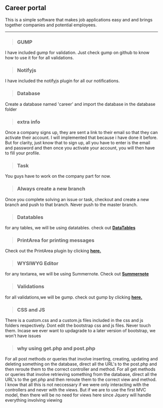 ## Career portal

This is a simple software that makes job applications easy and and brings together companies and potential employees.

---

>### GUMP
I have included gump for validation. Just check gump on github to know how to use it for for all validations.

>### Notifyjs
I have included the notifyjs plugin for all our notifications.

>### Database

Create a database named 'career' and import the database in the database folder

>### extra info

Once a company signs up, they are sent a link to their email so that they can activate their account. I will implemented that because i have done it before. But for clarity, just know that to sign up, all you have to enter is the email and password and then once you activate your account, you will then have to fill your profile.

>### Task
You guys have to work on the company part for now.
  
>### Always create a new branch
Once you complete solving an issue or task, checkout and create a new branch and push to that branch. Never push to the master branch.

>### Datatables
for any tables, we will be using datatables. check out [**DataTables**](datatables.net)

>### PrintArea for printing messages
Check out the PrintArea plugin by clicking [**here.**](https://github.com/RitsC/PrintArea)

>### WYSIWYG Editor
for any textarea, we will be using Summernote. Check out [**Summernote**](https://summernote.org/)

>### Validations
for all validations,we will be gump. check out gump by clicking [**here.**](https://github.com/Wixel/GUMP)

>### CSS and JS
There is a custom.css and a custom.js files included in the css and js folders respectively. Dont edit the bootstrap css and js files. Never touch them. Incase we ever want to updagrade to a later version of bootstrap, we won't have issues

>### why using get.php and post.php
For all post methods or queries that involve inserting, creating, updating and deleting something on the database, direct all the URL's to the post.php and then reroute them to the correct controller and method. For all get methods or queries that involve retrieving something from the database, direct all the URL's to the get.php and then reroute them to the correct view and method. I know that all this is not neccessary if we were only interacting with the controllers and never with the views. But if we are to use the first MVC model, then there will be no need for views here since Jquery will handle everything involving viewing
